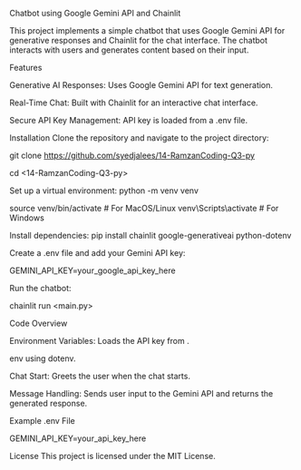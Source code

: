 Chatbot using Google Gemini API and Chainlit

This project implements a simple chatbot that uses Google Gemini API for generative responses and Chainlit for the chat interface. The chatbot interacts with users and generates content based on their input.

Features

Generative AI Responses: Uses Google Gemini API for text generation.

Real-Time Chat: Built with Chainlit for an interactive chat interface.

Secure API Key Management: API key is loaded from a .env file.

Installation
Clone the repository and navigate to the project directory:

git clone <https://github.com/syedjalees/14-RamzanCoding-Q3-py>

cd <14-RamzanCoding-Q3-py>

Set up a virtual environment:
python -m venv venv

source venv/bin/activate  # For MacOS/Linux
venv\Scripts\activate  # For Windows

Install dependencies:
pip install chainlit google-generativeai python-dotenv

Create a .env file and add your Gemini API key:

GEMINI_API_KEY=your_google_api_key_here

Run the chatbot:

chainlit run <main.py>

Code Overview

Environment Variables: Loads the API key from .

env using dotenv.

Chat Start: Greets the user when the chat starts.

Message Handling: Sends user input to the Gemini API and returns the generated response.

Example .env File

GEMINI_API_KEY=your_api_key_here

License
This project is licensed under the MIT License.